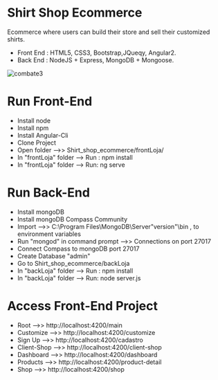 # Shirt Shop Ecommerce
 Ecommerce where users can build their store and sell their customized shirts.
 
* Front End : HTML5, CSS3, Bootstrap,JQueqy, Angular2.
* Back End : NodeJS + Express, MongoDB + Mongoose. 

<img src="https://image.ibb.co/kzNB4K/42962317_937331383126582_4231188075331452928_n.png" alt="combate3" border="0" style="text-align:center;">

# Run Front-End

* Install node
* Install npm
* Install Angular-Cli
* Clone Project
* Open folder -->> Shirt_shop_ecommerce/frontLoja/
* In "frontLoja" folder --> Run : npm install
* In "frontLoja" folder --> Run: ng serve

# Run Back-End

* Install mongoDB
* Install mongoDB Compass Community
* Import -->> C:\Program Files\MongoDB\Server\"version"\bin , to environment variables
* Run "mongod" in command prompt -->> Connections on port 27017
* Connect Compass to mongoDB port 27017
* Create Database "admin"
* Go to  Shirt_shop_ecommerce/backLoja
* In "backLoja" folder --> Run : npm install
* In "backLoja" folder --> Run: node server.js

# Access Front-End Project 

* Root -->>  http://localhost:4200/main
* Customize -->>  http://localhost:4200/customize
* Sign Up -->>  http://localhost:4200/cadastro
* Client-Shop -->> http://localhost:4200/client-shop
* Dashboard -->> http://localhost:4200/dashboard
* Products -->> http://localhost:4200/product-detail
* Shop -->> http://localhost:4200/shop

